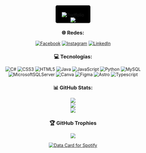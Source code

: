 
<div align="center">  
<a align="center"  href="https://chicoy.netlify.app/" style="background-color: black; padding: 20px; border-radius: 5px;">
    <img src="https://img.shields.io/badge/Portfolio-Vist-blue" alt="Portfolio" style="display: inline-block; vertical-align: middle;">
</a>

<div>
  <img align="center" src="https://komarev.com/ghpvc/?username=FranciscoMelen10&&style=flat-square" align="center" />
</div>

### 🌐 Redes:
[![Facebook](https://img.shields.io/badge/Facebook-%231877F2.svg?logo=Facebook&logoColor=white)](https://facebook.com/chicoyfrancisco.melendez) [![Instagram](https://img.shields.io/badge/Instagram-%23E4405F.svg?logo=Instagram&logoColor=white)](https://www.instagram.com/chicoy_hn/) [![LinkedIn](https://img.shields.io/badge/LinkedIn-%231572B6.svg?logo=LinkedIn&logoColor=white)](https://www.linkedin.com/in/francisco-de-jes%C3%BAs-melendez-simplina-560515247/) 

### 💻 Tecnologías:
![C#](https://img.shields.io/badge/c%23-%23239120.svg?style=for-the-badge&logo=c-sharp&logoColor=white) ![CSS3](https://img.shields.io/badge/css3-%231572B6.svg?style=for-the-badge&logo=css3&logoColor=white) ![HTML5](https://img.shields.io/badge/html5-%23E34F26.svg?style=for-the-badge&logo=html5&logoColor=white) ![Java](https://img.shields.io/badge/java-%23ED8B00.svg?style=for-the-badge&logo=java&logoColor=white) ![JavaScript](https://img.shields.io/badge/javascript-%23323330.svg?style=for-the-badge&logo=javascript&logoColor=%23F7DF1E) ![Python](https://img.shields.io/badge/python-3670A0?style=for-the-badge&logo=python&logoColor=ffdd54) ![MySQL](https://img.shields.io/badge/mysql-%2300f.svg?style=for-the-badge&logo=mysql&logoColor=white) ![MicrosoftSQLServer](https://img.shields.io/badge/Microsoft%20SQL%20Sever-CC2927?style=for-the-badge&logo=microsoft%20sql%20server&logoColor=white) ![Canva](https://img.shields.io/badge/Canva-%2300C4CC.svg?style=for-the-badge&logo=Canva&logoColor=white) ![Figma](https://img.shields.io/badge/figma-%23323330.svg?style=for-the-badge&logo=Figma&logoColor=white) ![Astro](https://img.shields.io/badge/Astro-%23E34F26.svg?style=for-the-badge&logo=Astro&logoColor=white) ![Typescript](https://img.shields.io/badge/Typescript-%231572B6.svg?style=for-the-badge&logo=Typescript&logoColor=white)

### 📊 GitHub Stats:
![](https://github-readme-stats.vercel.app/api?username=FranciscoMelen10&theme=dark&hide_border=true&include_all_commits=false&count_private=false)<br/>
![](https://github-readme-streak-stats.herokuapp.com/?user=FranciscoMelen10&theme=dark&hide_border=true)<br/>
![](https://github-readme-stats.vercel.app/api/top-langs/?username=FranciscoMelen10&theme=dark&hide_border=true&include_all_commits=false&count_private=false&layout=compact)

### 🏆 GitHub Trophies
![](https://github-profile-trophy.vercel.app/?username=FranciscoMelen10&theme=radical&no-frame=false&no-bg=false&margin-w=4)

<div  align="center">
<a href="https://data-card-for-spotify.herokuapp.com/card?user_id=31iiwrcdsol5uosdgpqvguvmkyla" >
  <img src="https://data-card-for-spotify.herokuapp.com/api/card?user_id=31iiwrcdsol5uosdgpqvguvmkyla" alt="Data Card for Spotify">
</a>
</div>
</div>

